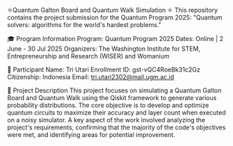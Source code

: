 ⚛️Quantum Galton Board and Quantum Walk Simulation ⚛️
This repository contains the project submission for the Quantum Program 2025: "Quantum solvers: algorithms for the world's hardest problems."

🎓 Program Information
Program: Quantum Program 2025
Dates: Online | 2 June - 30 Jul 2025
Organizers: The Washington Institute for STEM, Entrepreneurship and Research (WISER) and Womanium

👤 Participant
Name: Tri Utari
Enrollment ID: gst-vQC4RoeBk31c2Gz
Citizenship: Indonesia
Email: tri.utari2302@mail.ugm.ac.id

📝 Project Description
This project focuses on simulating a Quantum Galton Board and Quantum Walk using the Qiskit framework to generate various probability distributions. The core objective is to develop and optimize quantum circuits to maximize their accuracy and layer count when executed on a noisy simulator. A key aspect of the work involved analyzing the project's requirements, confirming that the majority of the code's objectives were met, and identifying areas for potential improvement.
